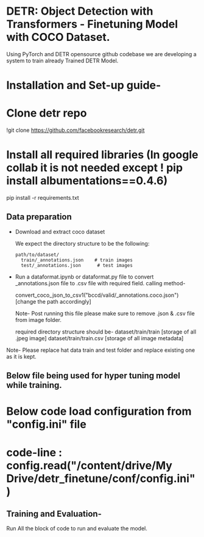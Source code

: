 **DETR**: Object Detection with Transformers - Finetuning Model with COCO Dataset.
========
Using PyTorch and DETR opensource github codebase we are developing a system to train already Trained DETR Model. 

Installation and Set-up guide-
========

# Clone detr repo
!git clone https://github.com/facebookresearch/detr.git 

# Install all required libraries (In google collab it is not needed except ! pip install albumentations==0.4.6)
pip install -r requirements.txt

## Data preparation
- Download and extract coco dataset
    
    We expect the directory structure to be the following:
    ```
    path/to/dataset/
      train/_annotations.json    # train images
      test/_annotations.json      # test images
    ```

- Run a dataformat.ipynb or dataformat.py file to convert _annotations.json file to .csv file with required field.
calling method- 

    convert_coco_json_to_csv1("bccd/valid/_annotations.coco.json") [change the path accordingly]
    
    Note- Post running this file please make sure to remove .json & .csv file from image folder.
    
    required directory structure should be- dataset/train/train [storage of all .jpeg image]
                                            dataset/train/train.csv [storage of all image metadata]

Note- Please replace hat data train and test folder and replace existing one as it is kept.

## Below file being used for hyper tuning model while training.
# Below code load configuration from "config.ini" file  
                                           
# code-line : config.read("/content/drive/My Drive/detr_finetune/conf/config.ini")

## Training and Evaluation-
Run All the block of code to run and evaluate the model.
